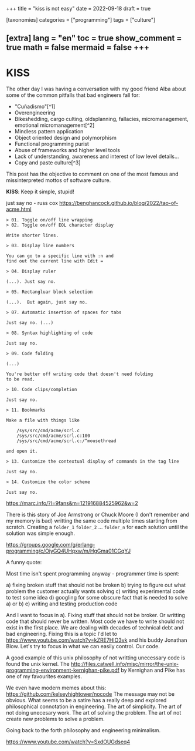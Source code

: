 
+++
title = "kiss is not easy"
date = 2022-09-18
draft = true

[taxonomies]
categories = ["programming"]
tags = ["culture"]

[extra]
lang = "en"
toc = true
show_comment = true
math = false
mermaid = false
+++
---

# KISS 

The other day I was having a conversation with my good friend Alba about some of the common pitfalls that bad engineers fall for:

- "Cuñadismo"[^1]
- Overengineering
- Bikeshedding, cargo culting, oldsplanning, fallacies, micromanagement, emotional micromanagement[^2]
- Mindless pattern application 
- Object oriented design and polymorphism
- Functional programming purist 
- Abuse of frameworks and higher level tools
- Lack of understanding, awareness and interest of low level details...
- Copy and paste culture[^3]

This post has the objective to comment on one of the most famous and missinterpreted mottos of software culture. 

**KISS**: Keep it simple, stupid!

just say no - russ cox
https://benghancock.github.io/blog/2022/tao-of-acme.html

```
> 01. Toggle on/off line wrapping
> 02. Toggle on/off EOL character display

Write shorter lines.

> 03. Display line numbers

You can go to a specific line with :n and 
find out the current line with Edit =

> 04. Display ruler

(...). Just say no.

> 05. Rectangluar block selection

(...).  But again, just say no.

> 07. Automatic insertion of spaces for tabs

Just say no. (...)

> 08. Syntax highlighting of code

Just say no.

> 09. Code folding

(...)

You're better off writing code that doesn't need folding
to be read.

> 10. Code clips/completion

Just say no.

> 11. Bookmarks

Make a file with things like

	/sys/src/cmd/acme/scrl.c
	/sys/src/cmd/acme/scrl.c:100
	/sys/src/cmd/acme/scrl.c:/^mousethread

and open it.

> 13. Customize the contextual display of commands in the tag line

Just say no.

> 14. Customize the color scheme

Just say no.
```

https://marc.info/?l=9fans&m=121916884525962&w=2

There is this story of Joe Armstrong or Chuck Moore (I don't remember and my memory is bad) writting the same code multiple times starting from scratch. Creating a `folder_1` `folder_2` ... `folder_n` for each solution until the solution was simple enough.

https://groups.google.com/g/erlang-programming/c/OiyGQ4UHqxw/m/HgGma01CGqYJ

A funny quote:

Most time isn't spent programming anyway -  programmer time is spent:

a) fixing broken stuff that should not be broken
b) trying to figure out what problem the customer actually wants solving
c) writing experimental code to test some idea
d) googling for some obscure fact that is needed to solve a) or b)
e) writing and testing production code

And I want to focus in a). Fixing stuff that should not be broker. Or writting code that should never be written. Most code we have to write should not exist in the first place. We are dealing with decades of technical debt and bad engineering. Fixing this is a topic I'd let to https://www.youtube.com/watch?v=kZRE7HIO3vk and his buddy Jonathan Blow. Let's try to focus in what we can easily control. Our code.

A good example of this unix philosophy of not writting unecessary code is found the unix kernel. The http://files.catwell.info/misc/mirror/the-unix-programming-environment-kernighan-pike.pdf by Kernighan and Pike has one of my favourites examples.

We even have modern memes about this: https://github.com/kelseyhightower/nocode The message may not be obvious. What seems to be a satire has a really deep and explored philosophical connotation in engineering. The art of simplicity. The art of not doing unecesary work. The art of solving the problem. The art of not create new problems to solve a problem.


Going back to the forth philosophy and engineering minimalism.

https://www.youtube.com/watch?v=SxdOUGdseq4